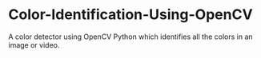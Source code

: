 # Color-Identification-Using-OpenCV

A color detector using OpenCV Python which identifies all the colors in an image or video.
